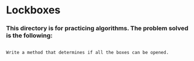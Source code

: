# Lockboxes
### This directory is for practicing algorithms. The problem solved is the following:

```You have n number of locked boxes in front of you. Each box is numbered sequentially from 0 to n - 1 and each box may contain keys to the other boxes.

Write a method that determines if all the boxes can be opened.
```
